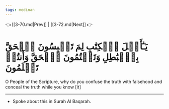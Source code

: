 ```yaml
---
tags: medinan
---
```


👈 [[3-70.md|Prev]] | [[3-72.md|Next]] 👉

# يَـٰٓأَهۡلَ ٱلۡكِتَٰبِ لِمَ تَلۡبِسُونَ ٱلۡحَقَّ بِٱلۡبَٰطِلِ وَتَكۡتُمُونَ ٱلۡحَقَّ وَأَنتُمۡ تَعۡلَمُونَ

O People of the Scripture, why do you confuse the truth with falsehood and conceal the truth while you know [it]

---
- Spoke about this in Surah Al Baqarah.
